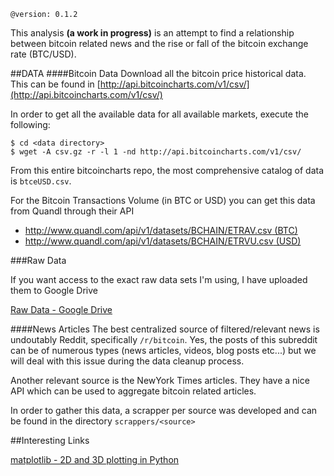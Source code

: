     @version: 0.1.2

This analysis **(a work in progress)** is an attempt to find a relationship between bitcoin related news and the rise or fall of the bitcoin exchange rate (BTC/USD).


##DATA
####Bitcoin Data
Download all the bitcoin price historical data. This can be found in [http://api.bitcoincharts.com/v1/csv/](http://api.bitcoincharts.com/v1/csv/)

In order to get all the available data for all available markets, execute the following:

	$ cd <data directory>
    $ wget -A csv.gz -r -l 1 -nd http://api.bitcoincharts.com/v1/csv/
    
From this entire bitcoincharts repo, the most comprehensive catalog of data is `btceUSD.csv`.

For the Bitcoin Transactions Volume (in BTC or USD) you can get this data from Quandl through their API

* [http://www.quandl.com/api/v1/datasets/BCHAIN/ETRAV.csv (BTC)](http://www.quandl.com/api/v1/datasets/BCHAIN/ETRAV.csv)
* [http://www.quandl.com/api/v1/datasets/BCHAIN/ETRVU.csv (USD)](http://www.quandl.com/api/v1/datasets/BCHAIN/ETRVU.csv)

###Raw Data

If you want access to the exact raw data sets I'm using, I have uploaded them to Google Drive

[Raw Data - Google Drive](https://drive.google.com/folderview?id=0B5eZRVoBwyOafkxHVjd5NlpNX2R2V0xMS1AzcG9rQjdDdm5KdzQyUGFWQUx4cG9Cb2d6MEk&usp=sharing)

####News Articles
The best centralized source of filtered/relevant news is undoutably Reddit, specifically `/r/bitcoin`. Yes, the posts of this subreddit can be of numerous types (news articles, videos, blog posts etc...) but we will deal with this issue during the data cleanup process.

Another relevant source is the NewYork Times articles. They have a nice API which can be used to aggregate bitcoin related articles.

In order to gather this data, a scrapper per source was developed and can be found in the directory `scrappers/<source>`

##Interesting Links

[matplotlib - 2D and 3D plotting in Python](http://nbviewer.ipython.org/github/jrjohansson/scientific-python-lectures/blob/master/Lecture-4-Matplotlib.ipynb)